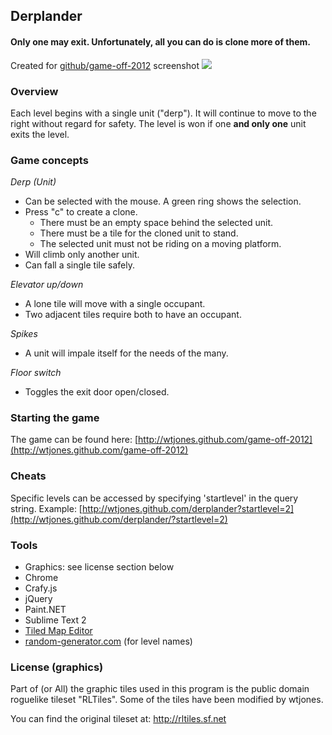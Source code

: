 ## Derplander
#### Only one may exit. Unfortunately, all you can do is clone more of them.

Created for [github/game-off-2012](https://github.com/github/game-off-2012)
screenshot
![](http://wtjones.github.com/game-off-2012/data/media/screen1.png)

### Overview

Each level begins with a single unit ("derp"). It will continue to move to the right without regard for safety. The level is won if one **and only one** unit exits the level.

### Game concepts

*Derp (Unit)*

* Can be selected with the mouse. A green ring shows the selection.
* Press "c" to create a clone.
  * There must be an empty space behind the selected unit.
  * There must be a tile for the cloned unit to stand.
  * The selected unit must not be riding on a moving platform.
* Will climb only another unit.
* Can fall a single tile safely.

*Elevator up/down*

* A lone tile will move with a single occupant.
* Two adjacent tiles require both to have an occupant.

*Spikes*

* A unit will impale itself for the needs of the many.

*Floor switch*

* Toggles the exit door open/closed.


### Starting the game
The game can be found here: [http://wtjones.github.com/game-off-2012](http://wtjones.github.com/game-off-2012)


### Cheats
Specific levels can be accessed by specifying 'startlevel' in the query string. Example: [http://wtjones.github.com/derplander?startlevel=2](http://wtjones.github.com/derplander/?startlevel=2)

### Tools

* Graphics: see license section below
* Chrome
* Crafy.js
* jQuery
* Paint.NET
* Sublime Text 2
* [Tiled Map Editor](http://www.mapeditor.org/)
* [random-generator.com](http://random-generator.com/index.php?title=Castle) (for level names)

### License (graphics)

Part of (or All) the graphic tiles used in this program is the public
domain roguelike tileset "RLTiles".
Some of the tiles have been modified by wtjones.

You can find the original tileset at:
http://rltiles.sf.net

